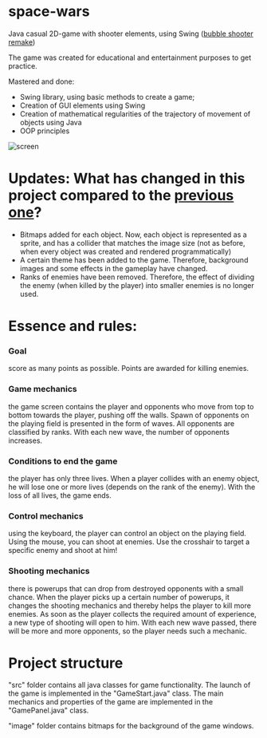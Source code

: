 # space-wars
Java casual 2D-game with shooter elements, using Swing ([bubble shooter remake](https://github.com/Sergio1308/bubble-shooter))

The game was created for educational and entertainment purposes to get practice.

Mastered and done:

* Swing library, using basic methods to create a game;
* Creation of GUI elements using Swing
* Creation of mathematical regularities of the trajectory of movement of objects using Java
* OOP principles

![screen](https://i.imgur.com/lEeeMTL.png)

# Updates: What has changed in this project compared to the [previous one](https://github.com/Sergio1308/bubble-shooter)?
* Bitmaps added for each object. Now, each object is represented as a sprite, and has a collider that matches the image size (not as before, when every object was created and rendered programmatically)
* A certain theme has been added to the game. Therefore, background images and some effects in the gameplay have changed.
* Ranks of enemies have been removed. Therefore, the effect of dividing the enemy (when killed by the player) into smaller enemies is no longer used.

# Essence and rules:

### Goal 
score as many points as possible. Points are awarded for killing enemies. 

### Game mechanics
the game screen contains the player and opponents who move from top to bottom towards the player, pushing off the walls. Spawn of opponents on the playing field is presented in the form of waves. All opponents are classified by ranks. With each new wave, the number of opponents increases.

### Conditions to end the game
the player has only three lives. When a player collides with an enemy object, he will lose one or more lives (depends on the rank of the enemy). With the loss of all lives, the game ends.

### Control mechanics 
using the keyboard, the player can control an object on the playing field. Using the mouse, you can shoot at enemies. Use the crosshair to target a specific enemy and shoot at him!

### Shooting mechanics 
there is powerups that can drop from destroyed opponents with a small chance. When the player picks up a certain number of powerups, it changes the shooting mechanics and thereby helps the player to kill more enemies. As soon as the player collects the required amount of experience, a new type of shooting will open to him. With each new wave passed, there will be more and more opponents, so the player needs such a mechanic.

# Project structure
"src" folder contains all java classes for game functionality.
The launch of the game is implemented in the "GameStart.java" class.
The main mechanics and properties of the game are implemented in the "GamePanel.java" class.

"image" folder contains bitmaps for the background of the game windows.
